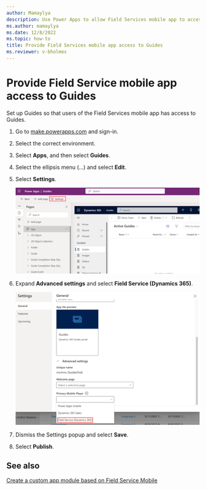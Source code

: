 ```yaml
---
author: Mamaylya
description: Use Power Apps to allow Field Services mobile app to access Guides
ms.author: mamaylya
ms.date: 12/8/2022
ms.topic: how-to
title: Provide Field Services mobile app access to Guides
ms.reviewer: v-bholmes
---
```


# Provide Field Service mobile app access to Guides

Set up Guides so that users of the Field Services mobile app has access to Guides.

1. Go to [make.powerapps.com](https://make.preview.powerapps.com/) and sign-in.

1. Select the correct environment.

1. Select **Apps**, and then select **Guides**.

1. Select the ellipsis menu (...) and select **Edit**.

1. Select **Settings**.

     ![Selecting the Guides app in Power Apps and select Settings.](media/power-apps-settings.PNG "Selecting the Guides app in Power Apps and then Settings")

1. Expand **Advanced settings** and select **Field Service (Dynamics 365)**.

     ![Selecting Advanced settings and Field Service.](media/settings-advanced-settings.PNG "Selecting Advanced settings and Field Service")

1. Dismiss the Settings popup and select **Save**.

1. Select **Publish**.

## See also

[Create a custom app module based on Field Service Mobile](/dynamics365/field-service/mobile-powerapp-copy-app-module)
